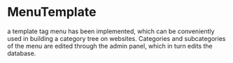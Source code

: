 # MenuTemplate
a template tag menu has been implemented, which can be conveniently used in building a category tree on websites. Categories and subcategories of the menu are edited through the admin panel, which in turn edits the database.

